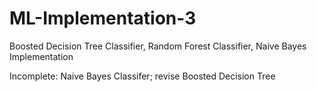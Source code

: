 # ML-Implementation-3
Boosted Decision Tree Classifier, Random Forest Classifier, Naive Bayes Implementation

Incomplete: Naive Bayes Classifer; revise Boosted Decision Tree
